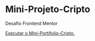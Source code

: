 # Mini-Projeto-Cripto
Desafio Frontend Mentor

<a href="https://ericrdgs.github.io/Mini-Portifolio-Cripto//" target="_blank"> Executar o Mini-Portifolio-Cripto.
